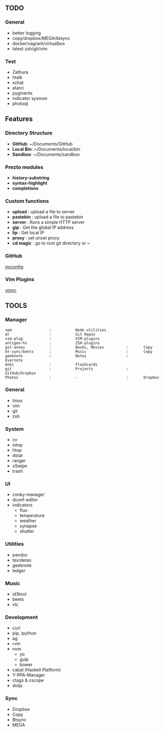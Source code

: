TODO
-----

### General
- better logging
- copy/dropbox/MEGA/btsync
- docker/vagrant/virtualbox
- latest zsh/git/vim

### Test
- Zathura
- htalk
- xchat
- atarci
- pygments
- indicator sysmon
- photoqt

Features
---------

### Directory Structure
- **GitHub**: ~/Documents/GitHub
- **Local Bin**: ~/Documents/local/bin
- **Sandbox**: ~/Documents/sandbox

### Prezto modules
- **history-substring**
- **syntax-highlight**
- **completions**

### Custom functions
- **upload** : upload a file to server
- **pastebin** : upload a file to pastebin
- **server** : Runs a simple HTTP server
- **gip** : Get the global IP address
- **lip** : Get local IP
- **proxy** : set unset proxy
- **cd magic** : go to root git directory or ~

### GitHub
[mrconfig]( ./config/git/mrconfig)

### Vim Plugins
[vimrc](https://github.com/srijanshetty/vim-plug/vimrc)

TOOLS
-----

### Manager
    npm                 :           Node utilities
    mr                  :           Git Repos
    vim-plug            :           VIM-plugins
    antigen-hs          :           ZSH-plugins
    git-annex           :           Books, Movies          :       Copy
    bt-sync/beets       :           Music                  :       Copy
    geeknote            :           Notes                  :       Evernote
    Anki                :           Flashcards
    git                 :           Projects               :       GitHub/Dropbox
    Photos              :           -                      :       Dropbox

### General
- tmux
- vim
- git
- zsh

### System
- cv
- iotop
- htop
- dstat
- ranger
- xSwipe
- trash

### UI
- conky-manager
- dconf-editor
- indicators
  - flux
  - temperature
  - weather
  - synapse
  - shutter

### Utilities
- pandoc
- tex/detex
- geeknote
- ledger

### Music
- id3tool
- beets
- vlc

### Development
- curl
- pip, ipython
- ag
- rvm
- nvm
  - yo
  - gulp
  - bower
- cabal (Haskell Platform)
- Y-PPA-Manager
- ctags & cscope
- dotjs

### Sync
- Dropbox
- Copy
- Btsync
- MEGA
